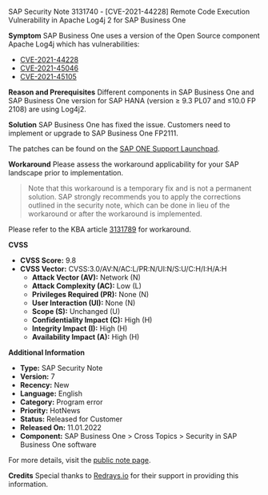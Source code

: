 SAP Security Note 3131740 - [CVE-2021-44228] Remote Code Execution Vulnerability in Apache Log4j 2 for SAP Business One

**Symptom**
SAP Business One uses a version of the Open Source component Apache Log4j which has vulnerabilities:
- [CVE-2021-44228](https://cve.mitre.org/cgi-bin/cvename.cgi?name=CVE-2021-44228)
- [CVE-2021-45046](https://cve.mitre.org/cgi-bin/cvename.cgi?name=CVE-2021-45046)
- [CVE-2021-45105](https://cve.mitre.org/cgi-bin/cvename.cgi?name=CVE-2021-45105)

**Reason and Prerequisites**
Different components in SAP Business One and SAP Business One version for SAP HANA (version ≥ 9.3 PL07 and ≤10.0 FP 2108) are using Log4j2.

**Solution**
SAP Business One has fixed the issue. Customers need to implement or upgrade to SAP Business One FP2111.

The patches can be found on the [SAP ONE Support Launchpad](https://launchpad.support.sap.com/#/softwarecenter/template/products/_APP=00200682500000001943&_EVENT=DISPHIER&HEADER=N&FUNCTIONBAR=Y&EVENT=TREE&NE=NAVIGATE&ENR=01200314694400000358&V=INST&TA=ACTUAL&ROUTENAME=products/SAP%20Business%20One%20-%20SAP%20Business%20One%20Products).

**Workaround**
Please assess the workaround applicability for your SAP landscape prior to implementation.

> Note that this workaround is a temporary fix and is not a permanent solution. SAP strongly recommends you to apply the corrections outlined in the security note, which can be done in lieu of the workaround or after the workaround is implemented.

Please refer to the KBA article [3131789](https://me.sap.com/notes/3131789) for workaround.

**CVSS**
- **CVSS Score:** 9.8
- **CVSS Vector:** CVSS:3.0/AV:N/AC:L/PR:N/UI:N/S:U/C:H/I:H/A:H
  - **Attack Vector (AV):** Network (N)
  - **Attack Complexity (AC):** Low (L)
  - **Privileges Required (PR):** None (N)
  - **User Interaction (UI):** None (N)
  - **Scope (S):** Unchanged (U)
  - **Confidentiality Impact (C):** High (H)
  - **Integrity Impact (I):** High (H)
  - **Availability Impact (A):** High (H)

**Additional Information**
- **Type:** SAP Security Note
- **Version:** 7
- **Recency:** New
- **Language:** English
- **Category:** Program error
- **Priority:** HotNews
- **Status:** Released for Customer
- **Released On:** 11.01.2022
- **Component:** SAP Business One > Cross Topics > Security in SAP Business One software

For more details, visit the [public note page](https://me.sap.com/notes/3131740).

**Credits**
Special thanks to [Redrays.io](https://redrays.io) for their support in providing this information.